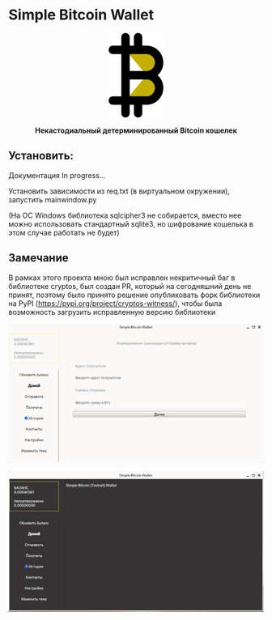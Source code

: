 # Simple Bitcoin Wallet

<div style="text-align: center;">

![Логотип](simple_bitcoin_wallet/resources/logo.png)

**Некастодиальный детерминированный Bitcoin кошелек**
</div>


## Установить:

Документация In progress...

Установить зависимости из req.txt (в виртуальном окружении), запустить mainwindow.py

(На ОС Windows библиотека sqlcipher3 не собирается, вместо нее можно использовать стандартный sqlite3, но шифрование кошелька в этом случае работать не будет)

## Замечание

В рамках этого проекта мною был исправлен некритичный баг в библиотеке cryptos, был создан PR, который на сегодняшний день не принят,
поэтому было принято решение опубликовать форк библиотеки на PyPI (https://pypi.org/project/cryptos-witness/), чтобы была возможность загрузить исправленную версию библиотеки

![Светлая тема](./docs/screenshots/light_theme.png)

![Темная тема](./docs/screenshots/dark_theme.png)
